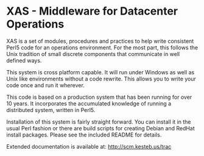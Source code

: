 XAS - Middleware for Datacenter Operations
==========================================

XAS is a set of modules, procedures and practices to help write
consistent Perl5 code for an operations environment. For the most part,
this follows the Unix tradition of small discrete components that
communicate in well defined ways.

This system is cross platform capable. It will run under Windows as well
as Unix like environments without a code rewrite. This allows you to
write your code once and run it wherever.

This code is based on a production system that has been running for over
10 years. It incorporates the accumulated knowledge of running a
distributed system, written in Perl5.

Installation of this system is fairly straight forward. You can install
it in the usual Perl fashion or there are build scripts for creating
Debian and RedHat install packages. Please see the included README for
details.

Extended documentation is available at: http://scm.kesteb.us/trac


